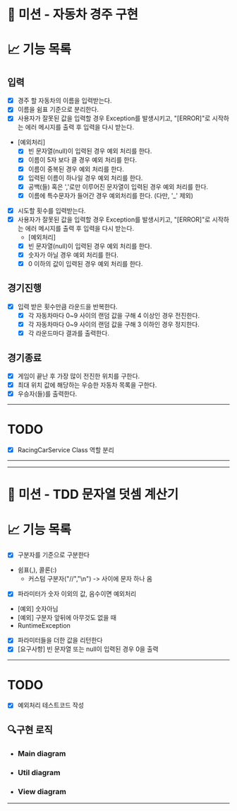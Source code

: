 # 🚀 미션 - 자동차 경주 구현

# 📈 기능 목록

## 입력
- [x] 경주 할 자동차의 이름을 입력받는다. 
- [x] 이름을 쉼표 기준으로 분리한다. 
- [x] 사용자가 잘못된 값을 입력할 경우 Exception를 발생시키고, "[ERROR]"로 시작하는 에러 메시지를 출력 후 입력을 다시 받는다.

- [예외처리]
  - [x] 빈 문자열(null)이 입력된 경우 예외 처리를 한다.
  - [x] 이름이 5자 보다 클 경우 예외 처리를 한다.
  - [x] 이름이 중복된 경우 예외 처리를 한다.
  - [x] 입력된 이름이 하나일 경우 예외 처리를 한다.
  - [x] 공백(들) 혹은 ','로만 이루어진 문자열이 입력된 경우 예외 처리를 한다.
  - [x] 이름에 특수문자가 들어간 경우 예외처리를 한다. (다만, '_' 제외)
  
- [x] 시도할 횟수를 입력받는다.
- [x] 사용자가 잘못된 값을 입력할 경우 Exception를 발생시키고, "[ERROR]"로 시작하는 에러 메시지를 출력 후 입력을 다시 받는다.
  - [예외처리]
  - [x] 빈 문자열(null)이 입력된 경우 예외 처리를 한다.
  - [x] 숫자가 아닐 경우 예외 처리를 한다.
  - [x] 0 이하의 값이 입력된 경우 예외 처리를 한다.

## 경기진행
- [x] 입력 받은 횟수만큼 라운드을 반복한다.
  - [x] 각 자동차마다 0~9 사이의 랜덤 값을 구해 4 이상인 경우 전진한다.
  - [x] 각 자동차마다 0~9 사이의 랜덤 값을 구해 3 이하인 경우 정지한다.
  - [x] 각 라운드마다 결과를 출력한다.

## 경기종료
- [x] 게임이 끝난 후 가장 많이 전진한 위치를 구한다.
- [x] 최대 위치 값에 해당하는 우승한 자동차 목록을 구한다.
- [x] 우승자(들)를 출력한다.

---

# TODO

- [x] RacingCarService Class 역할 분리


---
---
# 🚀 미션 - TDD 문자열 덧셈 계산기

# 📈 기능 목록

- [X]  구분자를 기준으로 구분한다
- 쉼표(,), 콜론(:)
  - 커스텀 구분자("//","\n") -> 사이에 문자 하나 옴
- [X]  파라미터가 숫자 이외의 값, 음수이면 예외처리
  - [예외] 숫자아님
  - [예외] 구분자 앞뒤에 아무것도 없을 때
  - RuntimeException
- [X]  파라미터들을 더한 값을 리턴한다
- [X] [요구사항] 빈 문자열 또는 null이 입력된 경우 0을 출력
---

# TODO

- [X] 예외처리 테스트코드 작성

## 🔍구현 로직

- ### Main diagram
- ### Util diagram
- ### View diagram

---
